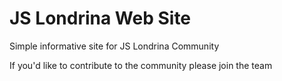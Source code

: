 # JS Londrina Web Site
Simple informative site for JS Londrina Community

If you'd like to contribute to the community please join the team
